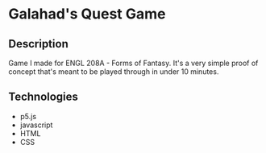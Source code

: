 # Galahad's Quest Game

## Description
Game I made for ENGL 208A - Forms of Fantasy. It's a very simple proof of concept that's meant to be played through in under 10 minutes.

## Technologies

- p5.js
- javascript
- HTML
- CSS
